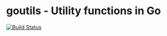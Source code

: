 # goutils - Utility functions in Go

[![Build Status](https://drone.io/github.com/yosssi/goutils/status.png)](https://drone.io/github.com/yosssi/goutils/latest)

